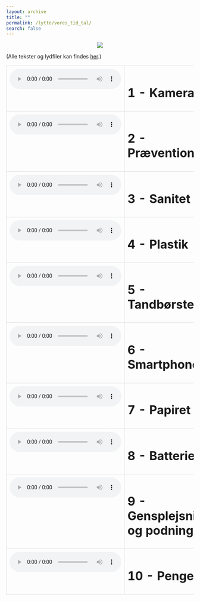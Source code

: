 ```yaml
---
layout: archive
title: ""
permalink: /lytte/vores_tid_tal/
search: false
---
```


<p align="center"><img src="https://tongchen779.github.io/dansk/images/tid/tal.jpg"/></p>

<style>
    table {
        border-collapse: collapse;
        width: 100%;
    }
    th, td {
        border: 1px solid #dddddd;
        padding: 8px;
        text-align: left;
    }
    /* Customize width for specific columns */
    th:nth-child(1), td:nth-child(1) {
        width: 20%; /* First column */
    }
    th:nth-child(2), td:nth-child(2) {
        width: 80%; /* Second column */
    }
</style>

(Alle tekster og lydfiler kan findes [her](https://natmus.dk/vorestid/podcast-den-dybe-tallerken/).)
<table align="center" cellspacing="5" style="text-align: left" width="100%">
<tr>
<td style="vertical-align: top;"> <audio controls src="https://api.spreaker.com/v2/episodes/45935299/ondemand.mp3"></audio> </td>
<td><h1> 1 - Kamera </h1></td>
<td><a href="https://natmus.dk/fileadmin/user_upload/Editor/natmus/Vores_Tid/Transskriptioner/1._Kamera.pdf">text</a></td>
</tr>

<tr>
<td style="vertical-align: top;"> <audio controls src="https://api.spreaker.com/v2/episodes/45935351/ondemand.mp3"></audio> </td>
<td><h1> 2 - Prævention </h1></td>
<td><a href="https://natmus.dk/fileadmin/user_upload/Editor/natmus/Vores_Tid/Transskriptioner/2._Prvention.pdf">text</a></td>
</tr>

<tr>
<td style="vertical-align: top;"> <audio controls src="https://api.spreaker.com/v2/episodes/46024270/ondemand.mp3"></audio> </td>
<td><h1> 3 - Sanitet </h1></td>
<td><a href="https://natmus.dk/fileadmin/user_upload/Editor/natmus/Vores_Tid/Transskriptioner/3._Sanitet.pdf">text</a></td>
</tr>

<tr>
<td style="vertical-align: top;"> <audio controls src="https://api.spreaker.com/v2/episodes/46125199/ondemand.mp3"></audio> </td>
<td><h1> 4 - Plastik </h1></td>
<td><a href="https://natmus.dk/fileadmin/user_upload/Editor/natmus/Vores_Tid/Transskriptioner/4._Plastik.pdf">text</a></td>
</tr>

<tr>
<td style="vertical-align: top;"> <audio controls src="https://api.spreaker.com/v2/episodes/46215812/ondemand.mp3"></audio> </td>
<td><h1> 5 - Tandbørsten </h1></td>
<td><a href="https://natmus.dk/fileadmin/user_upload/Editor/natmus/Vores_Tid/Transskriptioner/5._Tandbrsten.pdf">text</a></td>
</tr>

<tr>
<td style="vertical-align: top;"> <audio controls src="https://api.spreaker.com/v2/episodes/46311951/ondemand.mp3"></audio> </td>
<td><h1> 6 - Smartphone </h1></td>
<td><a href="https://natmus.dk/fileadmin/user_upload/Editor/natmus/Vores_Tid/Transskriptioner/6._Smartphone.pdf">text</a></td>
</tr>

<tr>
<td style="vertical-align: top;"> <audio controls src="https://api.spreaker.com/v2/episodes/46411316/ondemand.mp3"></audio> </td>
<td><h1> 7 - Papiret </h1></td>
<td><a href="https://natmus.dk/fileadmin/user_upload/Editor/natmus/Vores_Tid/Transskriptioner/7._Papiret.pdf">text</a></td>
</tr>

<tr>
<td style="vertical-align: top;"> <audio controls src="https://api.spreaker.com/v2/episodes/46496052/ondemand.mp3"></audio> </td>
<td><h1> 8 - Batteriet </h1></td>
<td><a href="https://natmus.dk/fileadmin/user_upload/Editor/natmus/Vores_Tid/Transskriptioner/8._Batteriet.pdf">text</a></td>
</tr>

<tr>
<td style="vertical-align: top;"> <audio controls src="https://api.spreaker.com/v2/episodes/46546071/ondemand.mp3"></audio> </td>
<td><h1> 9 - Gensplejsning og podning </h1></td>
<td><a href="https://natmus.dk/fileadmin/user_upload/Editor/natmus/Vores_Tid/Transskriptioner/9._Gensplejsning_og_podning.pdf">text</a></td>
</tr>

<tr>
<td style="vertical-align: top;"> <audio controls src="https://api.spreaker.com/v2/episodes/46546073/ondemand.mp3"></audio> </td>
<td><h1> 10 - Penge </h1></td>
<td><a href="https://natmus.dk/fileadmin/user_upload/Editor/natmus/Vores_Tid/Transskriptioner/10._Penge.pdf">text</a></td>
</tr>
</table>